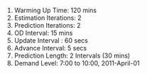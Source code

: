 1.  Warming Up Time: 120 mins
2.  Estimation Iterations: 2
3.  Prediction Iterations: 2
4.  OD Interval: 15 mins
5.  Update Interval : 60 secs
6.  Advance Interval: 5 secs
7.  Prediction Length: 2 Intervals (30 mins)
8.  Demand Level: 7:00 to 10:00, 2011-April-01